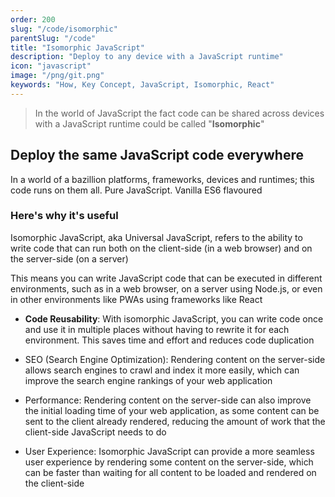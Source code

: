 ```yaml
---
order: 200
slug: "/code/isomorphic"
parentSlug: "/code"
title: "Isomorphic JavaScript"
description: "Deploy to any device with a JavaScript runtime"
icon: "javascript"
image: "/png/git.png"
keywords: "How, Key Concept, JavaScript, Isomorphic, React"
---
```

> In the world of JavaScript the fact code can be shared across devices with a JavaScript runtime could be called "**Isomorphic**"

## Deploy the same JavaScript code everywhere

In a world of a bazillion platforms, frameworks, devices and runtimes; this code runs on them all. Pure JavaScript. Vanilla ES6 flavoured

### Here's why it's useful

Isomorphic JavaScript, aka Universal JavaScript, refers to the ability to write code that can run both on the client-side (in a web browser) and on the server-side (on a server)

This means you can write JavaScript code that can be executed in different environments, such as in a web browser, on a server using Node.js, or even in other environments like PWAs using frameworks like React

- **Code Reusability**: With isomorphic JavaScript, you can write code once and use it in multiple places without having to rewrite it for each environment. This saves time and effort and reduces code duplication

- SEO (Search Engine Optimization): Rendering content on the server-side allows search engines to crawl and index it more easily, which can improve the search engine rankings of your web application

- Performance: Rendering content on the server-side can also improve the initial loading time of your web application, as some content can be sent to the client already rendered, reducing the amount of work that the client-side JavaScript needs to do

- User Experience: Isomorphic JavaScript can provide a more seamless user experience by rendering some content on the server-side, which can be faster than waiting for all content to be loaded and rendered on the client-side